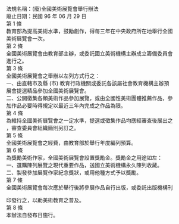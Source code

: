法規名稱：(廢)全國美術展覽會舉行辦法  
廢止日期：民國 96 年 06 月 29 日  
第 1 條  
教育部為提高美術水準，鼓勵創作，得每三年在中央政府所在地舉行全國  
美術展覽會一次。  
第 2 條  
全國美術展覽會由教育部主辦，或委託國立美術機構主辦成立籌備委員會  
進行之。  
第 3 條  
全國美術展覽會之舉辦以左列方式行之：  
一、由直轄市及縣 (市) 教育行政機關或委託各該屬社會教育機構主辦預  
展會提選精品參加全國美術展覽會。  
二、公開徵集各類美術作品參加展覽，或由全國性美術團體推薦作品，參  
加作品必要時得規定以最近三年內完成之作品為限。  
第 4 條  
為維持全國美術展覽會之一定水準，提選或徵集作品均應經審查後展出之  
，審查委員會組織簡則另訂之。  
第 5 條  
全國美術展覽會之經費，由教育部於舉行年度編列預算。  
第 6 條  
為獎勵美術作家，全國美術展覽會設置獎勵金。獎勵金之用途如左：  
一、選購陳列展覽之現代重要作品，送國立美術機構永久陳列收藏。  
二、製發參加展覽作家紀念獎狀，或用他種方式予以獎勵。  
第 7 條  
全國美術展覽會每次應於舉行後將參展作品自行出版，或委託出版機構刊  


印發行之，以助美術教育之普及。  
第 8 條  
本辦法自發布日施行。  



